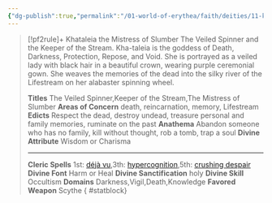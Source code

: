 ```yaml
---
{"dg-publish":true,"permalink":"/01-world-of-erythea/faith/deities/11-khataleia/","title":"Khataleia the Mistress of Slumber","tags":["Deity"],"dgShowInlineTitle":true,"noteIcon":""}
---
```


>[!pf2rule]+ Khataleia the Mistress of Slumber
>The Veiled Spinner and the Keeper of the Stream. Kha-taleia is the goddess of Death, Darkness, Protection, Repose, and Void. She is portrayed as a veiled lady with black hair in a beautiful crown, wearing purple ceremonial gown. She weaves the memories of the dead into the silky river of the Lifestream on her alabaster spinning wheel.
> 
> **Titles**  The Veiled Spinner,Keeper of the Stream,The Mistress of Slumber
> **Areas of Concern**  death, reincarnation, memory, Lifestream
> **Edicts**  Respect the dead, destroy undead, treasure personal and family memories, ruminate on the past
> **Anathema**  Abandon someone who has no family, kill without thought, rob a tomb, trap a soul
> **Divine Attribute**  Wisdom or Charisma
> 
> ---
> 
> **Cleric Spells** 1st: [déjà vu](https://pf2easy.com/index.php?id=8496&name=déjà_vu),3th: [hypercognition](https://pf2easy.com/index.php?id=1370&name=hypercognition),5th: [crushing despair](https://pf2easy.com/index.php?id=1271&name=crushing_despair)
> **Divine Font**  Harm or Heal
> **Divine Sanctification**  holy
> **Divine Skill**  Occultism
> **Domains**  Darkness,Vigil,Death,Knowledge
> **Favored Weapon**  Scythe 
{ #statblock}


 